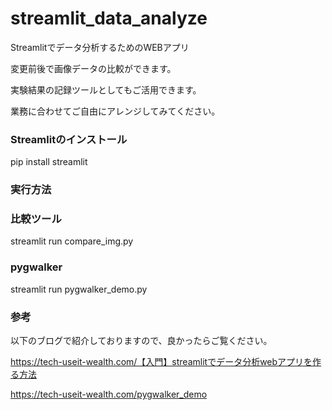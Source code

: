 # streamlit_data_analyze
Streamlitでデータ分析するためのWEBアプリ

変更前後で画像データの比較ができます。

実験結果の記録ツールとしてもご活用できます。

業務に合わせてご自由にアレンジしてみてください。

### Streamlitのインストール

pip install streamlit

### 実行方法

### 比較ツール

streamlit run compare_img.py

### pygwalker

streamlit run pygwalker_demo.py

### 参考

以下のブログで紹介しておりますので、良かったらご覧ください。

https://tech-useit-wealth.com/【入門】streamlitでデータ分析webアプリを作る方法

https://tech-useit-wealth.com/pygwalker_demo